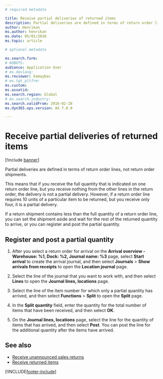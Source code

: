 ```yaml
---
# required metadata

title: Receive partial deliveries of returned items   
description: Partial deliveries are defined in terms of return order lines, not return order shipments.
author: Henrikan
ms.author: henrikan
ms.date: 05/01/2018
ms.topic: article

# optional metadata

ms.search.form: 
# ROBOTS: 
audience: Application User
# ms.devlang: 
ms.reviewer: kamaybac
# ms.tgt_pltfrm: 
ms.custom: 
ms.assetid: 
ms.search.region: Global
# ms.search.industry: 
ms.search.validFrom: 2016-02-28
ms.dyn365.ops.version: AX 7.0.0

---
```


# Receive partial deliveries of returned items

[!include [banner](../includes/banner.md)]

Partial deliveries are defined in terms of return order lines, not return order shipments.

This means that if you receive the full quantity that is indicated on one return order line, but you receive nothing from the other lines in the return order, the delivery is not a partial delivery. However, if a return order line requires 10 units of a particular item to be returned, but you receive only four, it is a partial delivery.

If a return shipment contains less than the full quantity of a return order line, you can set the shipment aside and wait for the rest of the returned quantity to arrive, or you can register and post the partial quantity.

## Register and post a partial quantity

1. After you select a return order for arrival on the **Arrival overview - Warehouse: %1, Dock: %2, Journal name: %3** page, select **Start arrival** to create the arrival journal, and then select **Journals** \> **Show arrivals from receipts** to open the **Location journal** page.

1. Select the line of the journal that you want to work with, and then select **Lines** to open the **Journal lines, locations** page.

1. Select the line of the item number for which only a partial quantity has arrived, and then select **Functions** \> **Split** to open the **Split** page.

1. In the **Split quantity** field, enter the quantity for the total number of items that have been received, and then select **OK**.

1. On the **Journal lines, locations** page, select the line for the quantity of items that has arrived, and then select **Post**. You can post the line for the additional quantity after the items have arrived.

## See also

- [Receive unannounced sales returns](../warehousing/sales-returns-unannounced.md)
- [Receive returned items](receiving-returned-items.md)

[!INCLUDE[footer-include](../../includes/footer-banner.md)]